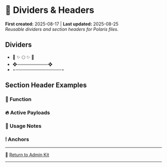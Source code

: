 # 🎏 Dividers & Headers  
**First created:** 2025-08-17 | **Last updated:** 2025-08-25  
*Reusable dividers and section headers for Polaris files.*  

## Dividers  
- 🌌 ✨ 🌕 ✨ 🌌  
- ❖──────────❖  
- ⋆───────────────⋆  

## Section Header Examples  
### 🌌 Function  
### 🔥 Active Payloads  
### 🧠 Usage Notes  
### 🕯 Anchors  

---

🧶 [Return to Admin Kit](README.md)

---
